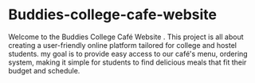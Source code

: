 # Buddies-college-cafe-website
 Welcome to the Buddies College Café Website . This project is all about creating a user-friendly online platform tailored for college and hostel students.  my goal is to provide easy access to our café's menu, ordering system, making it simple for students to find delicious meals that fit their budget and schedule.
